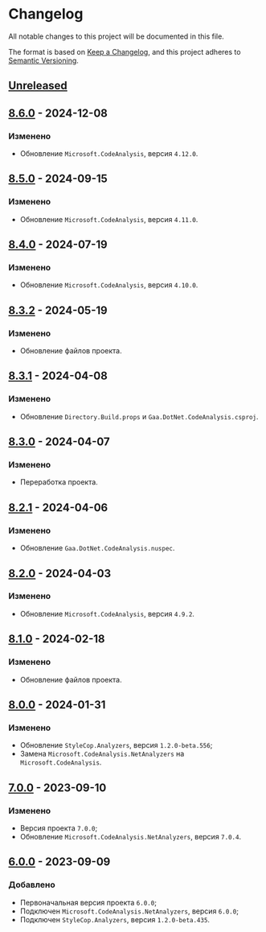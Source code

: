 # Changelog

All notable changes to this project will be documented in this file.

The format is based on [Keep a Changelog](http://keepachangelog.com/ru/1.0.0/), and this project adheres to [Semantic Versioning](https://semver.org/lang/ru/spec/v2.0.0.html).

## [Unreleased]

## [8.6.0] - 2024-12-08

### Изменено

- Обновление `Microsoft.CodeAnalysis`, версия `4.12.0`.

## [8.5.0] - 2024-09-15

### Изменено

- Обновление `Microsoft.CodeAnalysis`, версия `4.11.0`.

## [8.4.0] - 2024-07-19

### Изменено

- Обновление `Microsoft.CodeAnalysis`, версия `4.10.0`.

## [8.3.2] - 2024-05-19

### Изменено

- Обновление файлов проекта.

## [8.3.1] - 2024-04-08

### Изменено

- Обновление `Directory.Build.props` и `Gaa.DotNet.CodeAnalysis.csproj`.

## [8.3.0] - 2024-04-07

### Изменено

- Переработка проекта.

## [8.2.1] - 2024-04-06

### Изменено

- Обновление `Gaa.DotNet.CodeAnalysis.nuspec`.

## [8.2.0] - 2024-04-03

### Изменено

- Обновление `Microsoft.CodeAnalysis`, версия `4.9.2`.

## [8.1.0] - 2024-02-18

### Изменено

- Обновление файлов проекта.

## [8.0.0] - 2024-01-31

### Изменено

- Обновление `StyleCop.Analyzers`, версия `1.2.0-beta.556`;
- Замена `Microsoft.CodeAnalysis.NetAnalyzers` на `Microsoft.CodeAnalysis`.

## [7.0.0] - 2023-09-10

### Изменено

- Версия проекта `7.0.0`;
- Обновление `Microsoft.CodeAnalysis.NetAnalyzers`, версия `7.0.4`.

## [6.0.0] - 2023-09-09

### Добавлено

- Первоначальная версия проекта `6.0.0`;
- Подключен `Microsoft.CodeAnalysis.NetAnalyzers`, версия `6.0.0`;
- Подключен `StyleCop.Analyzers`, версия `1.2.0-beta.435`.

[Unreleased]: https://github.com/g-aa/gaa-dotnet-code-analysis/compare/release-v8.6.0...main
[8.6.0]: https://github.com/g-aa/gaa-dotnet-code-analysis/compare/release-v8.5.0...release-v8.6.0
[8.5.0]: https://github.com/g-aa/gaa-dotnet-code-analysis/compare/release-v8.4.0...release-v8.5.0
[8.4.0]: https://github.com/g-aa/gaa-dotnet-code-analysis/compare/release-v8.3.2...release-v8.4.0
[8.3.2]: https://github.com/g-aa/gaa-dotnet-code-analysis/compare/release-v8.3.1...release-v8.3.2
[8.3.1]: https://github.com/g-aa/gaa-dotnet-code-analysis/compare/release-v8.3.0...release-v8.3.1
[8.3.0]: https://github.com/g-aa/gaa-dotnet-code-analysis/compare/release-v8.2.1...release-v8.3.0
[8.2.1]: https://github.com/g-aa/gaa-dotnet-code-analysis/compare/release-v8.2.0...release-v8.2.1
[8.2.0]: https://github.com/g-aa/gaa-dotnet-code-analysis/compare/release-v8.1.0...release-v8.2.0
[8.1.0]: https://github.com/g-aa/gaa-dotnet-code-analysis/compare/release-v8.0.0...release-v8.1.0
[8.0.0]: https://github.com/g-aa/gaa-dotnet-code-analysis/compare/release-v7.0.0...release-v8.0.0
[7.0.0]: https://github.com/g-aa/gaa-dotnet-code-analysis/compare/release-v6.0.0...release-v7.0.0
[6.0.0]: https://github.com/g-aa/gaa-dotnet-code-analysis/releases/tag/release-v6.0.0